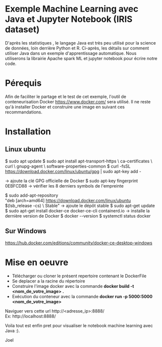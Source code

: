 # Exemple Machine Learning avec Java et Jupyter Notebook (IRIS dataset)

D'après les statistiques , le langage Java est très peu utilisé pour la science de données, loin derrière Python et R.
Ci-après, les détails sur comment utiliser Java dans un exemple d'apprentissage automatique. Nous utiliserons la librairie
Apache spark ML et jupyter notebook pour écrire notre code.

# Pérequis

Afin de faciliter le partage et le test de cet exemple, l'outil de conteneurisation Docker https://www.docker.com/ sera 
utilisé. Il ne reste qu'à installer Docker et construire une image en suivant ces recommandations.

# Installation

## Linux ubuntu

$ sudo apt update
$ sudo apt install apt-transport-https \ ca-certificates \ curl \ gnupg-agent \ software-properties-common
$ curl -fsSL https://download.docker.com/linux/ubuntu/gpg | sudo apt-key add -

→ ajoute la clé GPG officielle de Docker
$ sudo apt-key fingerprint 0EBFCD88
→ vérifier les 8 derniers symbols de l'empreinte

$ sudo add-apt-repository \
"deb [arch=amd64] https://download.docker.com/linux/ubuntu \
 $(lsb_release -cs) \ 
 Stable"
→ ajoute le dépôt stable 
$ sudo apt-get update 
$ sudo apt-get install docker-ce docker-ce-cli containerd.io 
→ installe la dernière version de Docker
$ docker --version 
$ systemctl status docker

## Sur Windows

https://hub.docker.com/editions/community/docker-ce-desktop-windows

# Mise en oeuvre

* Télécharger ou cloner le présent repertoire contenant le DockerFile
* Se deplacer a la racine du répertoire 
* Construire l'image docker avec la commande **docker build -t <nom_de_votre_image> .**
* Exécution du conteneur avec la commande **docker run -p 5000:5000 <nom_de_votre_image>**

Naviguer vers cette url http://<adresse_ip>:8888/  
Ex: http://localhost:8888/

Voila tout est enfin pret pour visualiser le notebook machine learning avec Java :).

Joel
